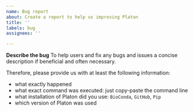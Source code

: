 ```yaml
---
name: Bug report
about: Create a report to help us improving Platon
title: ''
labels: bug
assignees: ''

---
```


**Describe the bug**
To help users and fix any bugs and issues a concise description if beneficial and often necessary.

Therefore, please provide us with at least the following information:
- what exactly happened
- what exact command was executed: just copy-paste the command line
- what installation of Platon did you use: `BioConda`, `GitHub`, `Pip`
- which version of Platon was used
